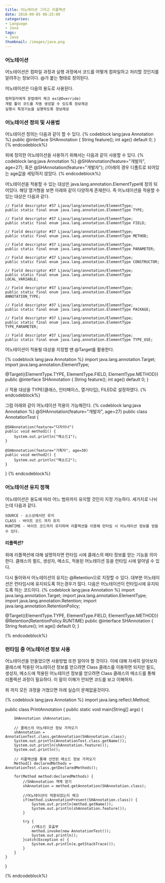 ```yaml
---
title: 어노테이션 그리고 리플렉션
date: 2018-09-05 06:25:09
categories:
- Language
- Java
tags:
- Java
thumbnail: /images/java.png
---
```

### 어노테이션
어노테이션은 컴파일 과정과 실행 과정에서 코드를 어떻게 컴파일하고 처리할 것인지를 알려주는 정보이다.
@가 붙는 형태로 정의된다.

어노테이션은 다음의 용도로 사용된다.
```
컴파일러에게 문법에러 체크 ex(@Override)
개발 툴이 코드를 자동 생성할 수 있도록 정보제공
실행시 특정기능을 실행하도록 정보제공
```


### 어노테이션 정의 및 사용법
어노테이션 정의는 다음과 같이 할 수 있다.
{% codeblock lang:java Annotation %}
public @interface SHAnnotation {
	String feature();
	int age() default 0;
}
{% endcodeblock%}

위에 정의한 어노테이션을 사용하기 위해서는 다음과 같이 사용할 수 있다.
{% codeblock lang:java Annotation %}
@SHAnnotation(feature="개발자", age=27);
혹은
@SHAnnotation(feature="개발자");
//아래의 경우 디폴트로 되어있는 age값을 세팅하지 않았다.
{% endcodeblock%}

어노테이션을 적용할 수 있는 대상은 java.lang.annotation.ElementType에 정의 되어있다.
해당 열거형을 보면 아래와 같이 다양하게 존재한다.
즉 어노테이션을 적용할 수 있는 대상은 다음과 같다.
```
// Field descriptor #37 Ljava/lang/annotation/ElementType;
public static final enum java.lang.annotation.ElementType TYPE;

// Field descriptor #37 Ljava/lang/annotation/ElementType;
public static final enum java.lang.annotation.ElementType FIELD;

// Field descriptor #37 Ljava/lang/annotation/ElementType;
public static final enum java.lang.annotation.ElementType METHOD;

// Field descriptor #37 Ljava/lang/annotation/ElementType;
public static final enum java.lang.annotation.ElementType PARAMETER;

// Field descriptor #37 Ljava/lang/annotation/ElementType;
public static final enum java.lang.annotation.ElementType CONSTRUCTOR;

// Field descriptor #37 Ljava/lang/annotation/ElementType;
public static final enum java.lang.annotation.ElementType LOCAL_VARIABLE;

// Field descriptor #37 Ljava/lang/annotation/ElementType;
public static final enum java.lang.annotation.ElementType ANNOTATION_TYPE;

// Field descriptor #37 Ljava/lang/annotation/ElementType;
public static final enum java.lang.annotation.ElementType PACKAGE;

// Field descriptor #37 Ljava/lang/annotation/ElementType;
public static final enum java.lang.annotation.ElementType TYPE_PARAMETER;

// Field descriptor #37 Ljava/lang/annotation/ElementType;
public static final enum java.lang.annotation.ElementType TYPE_USE;
```

어노테이션이 적용될 대상을 지정할 땐 @Target를 활용한다.

{% codeblock lang:java Annotation %}
import java.lang.annotation.Target;
import java.lang.annotation.ElementType;

@Target({ElementType.TYPE, ElementType.FIELD, ElementType.METHOD})
public @interface SHAnnotation {
	String feature();
	int age() default 0;
}

// 적용 대상을 TYPE(클래스, 인터페이스, 열거타입), FILED로 설정하였다.
{% endcodeblock%}

그럼 아래와 같이 어노테이션 적용이 가능해진다.
{% codeblock lang:java Annotation %}
@SHAnnotation(feature="개발자", age=27)
public class AnnotationTest {

	@SHAnnotation(feature="디자이너")
	public void method1() {
		System.out.println("메소드1");
	}

	@SHAnnotation(feature="기획자", age=30)
	public void method2() {
		System.out.println("메소드2");
	}
}
{% endcodeblock%}


### 어노테이션 유지 정책
어노테이션은 용도에 따라 어느 범위까지 유지할 것인지 지정 가능하다. 세가지로 나뉘는데 다음과 같다.
```
SOURCE - 소스상에서만 유지
CLASS - 바이트 코드 까지 유지
RUNTIME - 바이트 코드까지 유지하며 리플렉션을 이용해 런타임 시 어노테이션 정보를 얻을 수 있다.
```
#### 리플렉션?
위에 리플렉션에 대해 설명하자면 런타임 시에 클래스의 메타 정보를 얻는 기능을 의미한다. 클래스의 필드, 생성자, 메소드, 적용된 어노테이션 등을 런타임 시에 알아낼 수 있다.

다시 돌아와서 어노테이션의 유지는 @Retention으로 지정할 수 있다. 대부분 어노테이션은 런타임시에 유지되도록 하는경우가 많다.
다음은 어노테이션이 런타임시에 유지되도록 하는 코드이다.
{% codeblock lang:java Annotation %}
import java.lang.annotation.Target;
import java.lang.annotation.ElementType;
import java.lang.annotation.Retention;
import java.lang.annotation.RetentionPolicy;

@Target({ElementType.TYPE, ElementType.FIELD, ElementType.METHOD})
@Retention(RetentionPolicy.RUNTIME)
public @interface SHAnnotation {
	String feature();
	int age() default 0;
}

{% endcodeblock%}

### 런타임 중 어노테이션 정보 사용
어노테이션을 만들었으면 사용방법 또한 알아야 할 것이다. 이에 대해 자세히 알아보자
클래스에 적용된 어노테이션 정보를 얻으려면 Class 클래스를 이용하면 되지만 필드, 생성자, 메소드에 적용된 어노테이션 정보를 얻으려면 Class 클래스의 메소드를 통해 리플렉션 과정이 필요하다. 이 말이 이해가 안되면 코드를 보고 이해하자.

위 까지 모든 과정을 거쳤으면 아래 실습이 문제없을것이다.

{% codeblock lang:java Annotation %}
import java.lang.reflect.Method;

public class PrintAnnotation {
	public static void main(String[] args) {

		SHAnnotation shAnnotation;

		// 클래스의 어노테이션 정보 가져오기
		shAnnotation = AnnotationTest.class.getAnnotation(SHAnnotation.class);
		System.out.println(AnnotationTest.class.getName());
		System.out.println(shAnnotation.feature());
		System.out.println();

		// 리플렉션을 통해 선언된 메소드 정보 가져오기
		Method[] declaredMethods = AnnotationTest.class.getDeclaredMethods();

		for(Method method:declaredMethods) {
			//SHAnnotation 객체 얻기
			shAnnotation = method.getAnnotation(SHAnnotation.class);

			//어노테이션이 적용되었는지 체크
			if(method.isAnnotationPresent(SHAnnotation.class)) {
				System.out.println(method.getName());
				System.out.println(shAnnotation.feature());
			}

			try {
				//메소드 호출부
				method.invoke(new AnnotationTest());
				System.out.println();				
			}catch(Exception e) {
				System.out.println(e.getStackTrace());				
			}
		}
	}
}

{% endcodeblock%}
